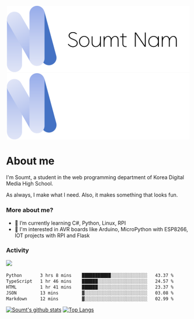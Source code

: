 <p align="center">
  <img src="https://github.com/soumt-r/soumt-r/blob/main/soumt.png?raw=true#gh-light-mode-only" style="width:500px">
  <img src="https://github.com/soumt-r/soumt-r/blob/main/soumt_dark.png?raw=true#gh-dark-mode-only" style="width:500px">
</p>

# About me

I'm Soumt, a student in the web programming department of Korea Digital Media High School.

As always, I make what I need. Also, it makes something that looks fun.

### More about me?
- 🌱 I’m currently learning C#, Python, Linux, RPI
- :pushpin: I'm interested in AVR boards like Arduino, MicroPython with ESP8266, IOT projects with RPI and Flask


### Activity
<img height="400" img src="https://wakatime.com/share/@soumt_r/0e4d0df5-374b-4c75-8ddb-57d54d739f69.svg"></img>

<!--START_SECTION:waka-->

```text
Python       3 hrs 8 mins    ███████████░░░░░░░░░░░░░░   43.37 %
TypeScript   1 hr 46 mins    ██████░░░░░░░░░░░░░░░░░░░   24.57 %
HTML         1 hr 41 mins    ██████░░░░░░░░░░░░░░░░░░░   23.37 %
JSON         13 mins         ▓░░░░░░░░░░░░░░░░░░░░░░░░   03.08 %
Markdown     12 mins         ▓░░░░░░░░░░░░░░░░░░░░░░░░   02.99 %
```

<!--END_SECTION:waka-->

[![Soumt's github stats](https://github-readme-stats.vercel.app/api?username=soumt-r)](https://github.com/anuraghazra/github-readme-stats)
[![Top Langs](https://github-readme-stats.vercel.app/api/top-langs/?username=soumt-r&layout=compact)](https://github.com/anuraghazra/github-readme-stats)

